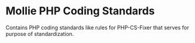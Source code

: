 # Mollie PHP Coding Standards

Contains PHP coding standards like rules for PHP-CS-Fixer that serves for purpose of standardization.
